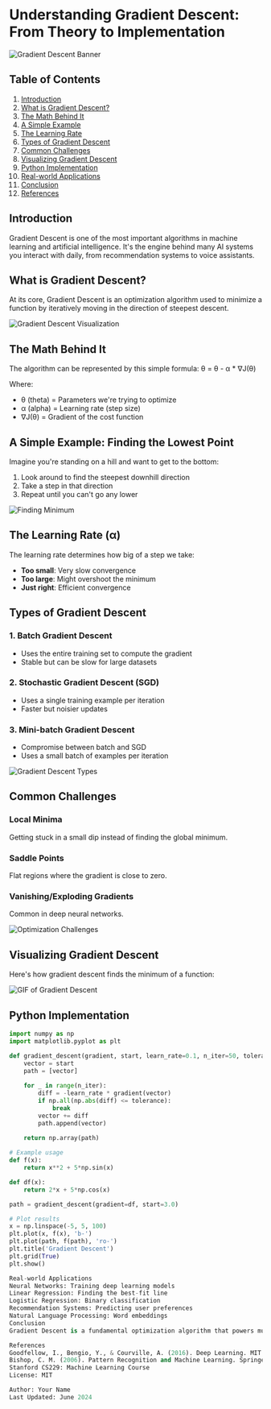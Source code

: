 # Understanding Gradient Descent: From Theory to Implementation

![Gradient Descent Banner](https://miro.medium.com/max/1400/1*N5y2A3Nl6wHlhD8LTAQ9MA.gif)

## Table of Contents
1. [Introduction](#introduction)
2. [What is Gradient Descent?](#what-is-gradient-descent)
3. [The Math Behind It](#the-math-behind-it)
4. [A Simple Example](#a-simple-example-finding-the-lowest-point)
5. [The Learning Rate](#the-learning-rate-α)
6. [Types of Gradient Descent](#types-of-gradient-descent)
7. [Common Challenges](#common-challenges)
8. [Visualizing Gradient Descent](#visualizing-gradient-descent)
9. [Python Implementation](#python-implementation)
10. [Real-world Applications](#real-world-applications)
11. [Conclusion](#conclusion)
12. [References](#references)

## Introduction

Gradient Descent is one of the most important algorithms in machine learning and artificial intelligence. It's the engine behind many AI systems you interact with daily, from recommendation systems to voice assistants.

## What is Gradient Descent?

At its core, Gradient Descent is an optimization algorithm used to minimize a function by iteratively moving in the direction of steepest descent. 

![Gradient Descent Visualization](https://www.researchgate.net/publication/338486152/figure/fig1/AS:842229923194880@1577754242905/An-example-of-gradient-descent-optimization-in-two-steps-The-x-axis-represents-the.png)

## The Math Behind It

The algorithm can be represented by this simple formula:
θ = θ - α * ∇J(θ)

Where:
- θ (theta) = Parameters we're trying to optimize
- α (alpha) = Learning rate (step size)
- ∇J(θ) = Gradient of the cost function

## A Simple Example: Finding the Lowest Point

Imagine you're standing on a hill and want to get to the bottom:

1. Look around to find the steepest downhill direction
2. Take a step in that direction
3. Repeat until you can't go any lower

![Finding Minimum](https://www.jeremyjordan.me/content/images/2018/02/Screen-Shot-2018-02-24-at-11.47.09-AM.png)

## The Learning Rate (α)

The learning rate determines how big of a step we take:

- **Too small**: Very slow convergence
- **Too large**: Might overshoot the minimum
- **Just right**: Efficient convergence

## Types of Gradient Descent

### 1. Batch Gradient Descent
- Uses the entire training set to compute the gradient
- Stable but can be slow for large datasets

### 2. Stochastic Gradient Descent (SGD)
- Uses a single training example per iteration
- Faster but noisier updates

### 3. Mini-batch Gradient Descent
- Compromise between batch and SGD
- Uses a small batch of examples per iteration

![Gradient Descent Types](https://www.researchgate.net/publication/334413028/figure/fig1/AS:779880535744512@1562861971284/Comparison-of-the-convergence-of-SGD-vs-Batch-Gradient-Descent-Left-SGD-fluctuates.png)

## Common Challenges

### Local Minima
Getting stuck in a small dip instead of finding the global minimum.

### Saddle Points
Flat regions where the gradient is close to zero.

### Vanishing/Exploding Gradients
Common in deep neural networks.

![Optimization Challenges](https://developers.google.com/static/machine-learning/crash-course/images/OptimizerDiagram.svg)

## Visualizing Gradient Descent

Here's how gradient descent finds the minimum of a function:

![GIF of Gradient Descent](https://miro.medium.com/max/1400/1*f9a162GhpMbiTVTAua_lLQ.gif)

## Python Implementation

```python
import numpy as np
import matplotlib.pyplot as plt

def gradient_descent(gradient, start, learn_rate=0.1, n_iter=50, tolerance=1e-06):
    vector = start
    path = [vector]
    
    for _ in range(n_iter):
        diff = -learn_rate * gradient(vector)
        if np.all(np.abs(diff) <= tolerance):
            break
        vector += diff
        path.append(vector)
        
    return np.array(path)

# Example usage
def f(x): 
    return x**2 + 5*np.sin(x)

def df(x):
    return 2*x + 5*np.cos(x)

path = gradient_descent(gradient=df, start=3.0)

# Plot results
x = np.linspace(-5, 5, 100)
plt.plot(x, f(x), 'b-')
plt.plot(path, f(path), 'ro-')
plt.title('Gradient Descent')
plt.grid(True)
plt.show()

Real-world Applications
Neural Networks: Training deep learning models
Linear Regression: Finding the best-fit line
Logistic Regression: Binary classification
Recommendation Systems: Predicting user preferences
Natural Language Processing: Word embeddings
Conclusion
Gradient Descent is a fundamental optimization algorithm that powers much of modern machine learning. While the concept is simple, its applications are vast and powerful. Understanding gradient descent provides a strong foundation for diving deeper into machine learning and artificial intelligence.

References
Goodfellow, I., Bengio, Y., & Courville, A. (2016). Deep Learning. MIT Press.
Bishop, C. M. (2006). Pattern Recognition and Machine Learning. Springer.
Stanford CS229: Machine Learning Course
License: MIT

Author: Your Name
Last Updated: June 2024



